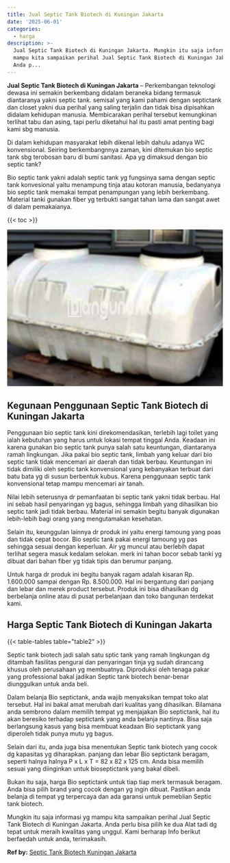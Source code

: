 ```yaml
---
title: Jual Septic Tank Biotech di Kuningan Jakarta
date: '2025-06-01'
categories:
  - harga
description: >-
  Jual Septic Tank Biotech di Kuningan Jakarta. Mungkin itu saja informasi yg
  mampu kita sampaikan perihal Jual Septic Tank Biotech di Kuningan Jakarta.
  Anda p...
---
```


**Jual Septic Tank Biotech di Kuningan Jakarta** – Perkembangan teknologi dewasa ini semakin berkembang didalam beraneka bidang termasuk diantaranya yakni septic tank. semisal yang kami pahami dengan septictank dan closet yakni dua perihal yang saling terjalin dan tidak bisa dipisahkan didalam kehidupan manusia. Membicarakan perihal tersebut kemungkinan terlihat tabu dan asing, tapi perlu diketahui hal itu pasti amat penting bagi kami sbg manusia.

Di dalam kehidupan masyarakat lebih dikenal lebih dahulu adanya WC konvensional. Seiring berkembangnnya zaman, kini ditemukan bio septic tank sbg terobosan baru di bumi sanitasi. Apa yg dimaksud dengan bio septic tank?

Bio septic tank yakni adalah septic tank yg fungsinya sama dengan septic tank konvesional yaitu menampung tinja atau kotoran manusia, bedanyanya bio septic tank memakai tempat penampungan yang lebih berkembang. Material tanki gunakan fiber yg terbukti sangat tahan lama dan sangat awet di dalam pemakaianya.

{{< toc >}}

![Jual Septic Tank Biotech di Kuningan Jakarta](/images/jual-bio-septictank-46.png)

## Kegunaan Penggunaan Septic Tank Biotech di Kuningan Jakarta

Penggunaan bio septic tank kini direkomendasikan, terlebih lagi toilet yang ialah kebutuhan yang harus untuk lokasi tempat tinggal Anda. Keadaan ini karena gunakan bio septic tank punya salah satu keuntungan, diantaranya ramah lingkungan. Jika pakai bio septic tank, limbah yang keluar dari bio septic tank tidak mencemari air daerah dan tidak berbau. Keuntungan ini tidak dimiliki oleh septic tank konvensional yang kebanyakan terbuat dari batu bata yg di susun berbentuk kubus. Karena penggunaan septic tank konvensional tetap mampu mencemari air tanah.

Nilai lebih seterusnya dr pemanfaatan bi septic tank yakni tidak berbau. Hal ini sebab hasil penyaringan yg bagus, sehingga limbah yang dihasilkan bio septic tank jadi tidak berbau. Material ini semakin begitu banyak digunakan lebih-lebih bagi orang yang mengutamakan kesehatan.

Selain itu, keunggulan lainnya dr produk ini yaitu energi tamoung yang poas dan tidak cepat bocor. Bio septic tank pakai energi tamoung yg pas sehingga sesuai dengan keperluan. Air yg muncul atau berlebih dapat terlihat segera masuk kedalam selokan. merk ini tahan bocor sebab tanki yg dibuat dari bahan fiber yg tidak tipis dan berumur panjang.

Untuk harga dr produk ini begitu banyak ragam adalah kisaran Rp. 1.600.000 sampai dengan Rp. 8.500.000. Hal ini bergantung dari panjang dan lebar dan merek product tersebut. Produk ini bisa dihasilkan dg berbelanja online atau di pusat perbelanjaan dan toko bangunan terdekat kami.

## Harga Septic Tank Biotech di Kuningan Jakarta

{{< table-tables table="table2" >}}

Septic tank biotech jadi salah satu sptic tank yang ramah lingkungan dg ditambah fasilitas pengurai dan penyaringan tinja yg sudah dirancang khusus oleh perusahaan yg membuatnya. Diproduksi oleh tenaga pakar yang professional bakal jadikan Septic tank biotech benar-benar diunggulkan untuk anda beli.

Dalam belanja Bio septictank, anda wajib menyaksikan tempat toko alat tersebut. Hal ini bakal amat merubah dari kualitas yang dihasilkan. Bilamana anda sembrono dalam memilih tempat yg menjajakan Bio septictank, hal itu akan beresiko terhadap septictank yang anda belanja nantinya. Bisa saja berlangsung kasus yang bisa membuat keadaan Bio septictank yang diperoleh tidak punya mutu yg bagus.

Selain dari itu, anda juga bisa menentukan Septic tank biotech yang cocok dg kapasitas yg diharapkan. panjang dan lebar Bio septictank beragam, seperti halnya halnya P x L x T = 82 x 82 x 125 cm. Anda bisa memilih sesuai yang diinginkan untuk bioseptictank yang bakal dibeli.

Bukan itu saja, harga Bio septictank untuk tiap tiap merk termasuk beragam. Anda bisa pilih brand yang cocok dengan yg ingin dibuat. Pastikan anda belanja di tempat yg terpercaya dan ada garansi untuk pemeblian Septic tank biotech.

Mungkin itu saja informasi yg mampu kita sampaikan perihal Jual Septic Tank Biotech di Kuningan Jakarta. Anda perlu bisa pilih ke dua Alat tadi dg tepat untuk meraih kwalitas yang unggul. Kami berharap Info berikut berfaedah untuk anda, terimakasih.

**Ref by:** [Septic Tank Biotech Kuningan Jakarta](https://id.wikipedia.org/wiki/Septic)
